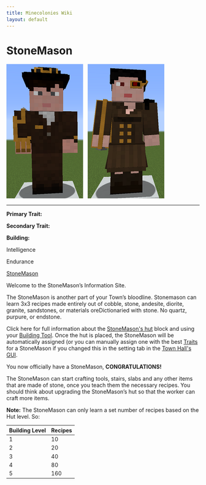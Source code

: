 ```yaml
---
title: Minecolonies Wiki
layout: default
---
```

# StoneMason

<div class="infobox box text-center">
<img src="../../assets/images/workers/stonemason_m.png" alt="StoneMason Male" />&nbsp;&nbsp;&nbsp;<img src="../../assets/images/workers/stonemason_f.png" alt="StoneMason Female" />
<hr />
  <div class="row section-text text-left">
    <div class="col">
      <p><strong>Primary Trait:</strong></p>
      <p><strong>Secondary Trait:</strong></p>
      <p><strong>Building:</strong></p>
    </div>
    <div class="col">
      <p class="traitp">Intelligence</p>
      <p class="traits">Endurance</p>
      <p><a href="../buildings/stonemason">StoneMason</a></p>
    </div>
  </div>
</div>

Welcome to the StoneMason’s Information Site.

The StoneMason is another part of your Town’s bloodline. Stonemason can learn 3x3 recipes made entirely out of cobble, stone, andesite, diorite, granite, sandstones, or materials oreDictionaried with stone. No quartz, purpure, or endstone.


Click here for full information about the [StoneMason's hut](../buildings/stonemason) block and using your [Building Tool](../items/buildingtool). Once the hut is placed, the StoneMason will be automatically assigned (or you can manually assign one with the best [Traits](../systems/workerinfo) for a StoneMason if you changed this in the setting tab in the [Town Hall's GUI](../../source/buildings/townhall).

You now officially have a StoneMason, **CONGRATULATIONS!**

The StoneMason can start crafting tools, stairs, slabs and any other items that are made of stone, once you teach them the necessary recipes. You should think about upgrading the StoneMason’s hut so that the worker can craft more items.  

**Note:** The StoneMason can only learn a set number of recipes based on the Hut level. So:


| Building Level | Recipes |
| ----- | ----- |
| 1 | 10  |
| 2 | 20  |
| 3 | 40  |
| 4 | 80  |
| 5 | 160 |

<br>
